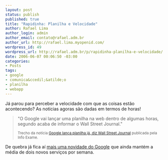 ```yaml
--- 
layout: post
status: publish
published: true
title: "Rapidinha: Planilha e Velocidade"
author: Rafael Lima
author_login: admin
author_email: contato@rafael.adm.br
author_url: http://rafael.lima.myopenid.com/
wordpress_id: 49
wordpress_url: http://rafael.adm.br/p/rapidinha-planilha-e-velocidade/
date: 2006-06-07 00:06:50 -03:00
categories: 
- Posts
tags: 
- google
- comunica&ccedil;&atilde;o
- planilha
- webapp
---
```

J&aacute; parou para perceber a velocidade com que as coisas est&atilde;o acontecendo? As not&iacute;cias agoras s&atilde;o dadas em termos de horas!
<blockquote><span class="navegacao">"O Google vai lan&ccedil;ar uma planilha na web dentro de algumas horas, segundo acaba de informar o Wall Street Journal."</span>

<small><span class="navegacao">Trecho da not&iacute;cia </span><a title="Ver a mat&eacute;ria (nova janela)" target="_blank" href="http://info.abril.com.br/aberto/infonews/062006/05062006-21.shl">Google lan&ccedil;a planilha j&aacute;, diz Wall Street Journal</a> publicada pela Info Exame.</small></blockquote>
De quebra j&aacute; fica a&iacute; <a target="_blank" title="Visitar o Google Spreadsheet (nova janela)" href="http://spreadsheets.google.com/">mais uma novidade do Google</a> que ainda mant&eacute;m a m&eacute;dia de dois novos servi&ccedil;os por semana.
<blockquote />
